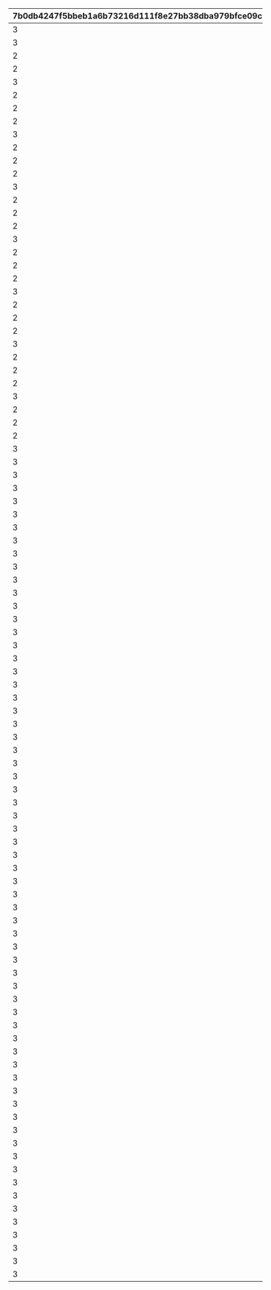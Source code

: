 |7b0db4247f5bbeb1a6b73216d111f8e27bb38dba979bfce09c48ab4220143036|4a8660b364b36a2ee005ac1fbbb6fa7bbb604ccf30754e9e6631e1a01ade2693|34d20c32e6b631c8068fae3f94c962ac19787208293b8830b37b1989f969714c|a30028101faa6c8d26a761faa1505ee44c6d4a56be7afd611ae2ceea7c39e437|6f819548be3a6b2960f4682a51f009bdba8c077840ec5095230b50540aa4a873|7e4c75220084f6113bb34ba9c469c959a734729726d0fb6ad4bd5d2b87e512e4|baa763a3736f991c9b8710adfcf93ffc7d586f3b0f56f6a82d49c1466a8d3f84|93a1eeb44984f27b4322858ad0ab2db8cb0393b28a916a9bb032ab73acfe2057|c414a991901c5f5f45eb76d5ca3166cd60d5641edd0aab8ba3cab15e2d2c12fa|072a8212494cb8a4a9daa3587478502bf831b528d0ca0491ae8cf9264c5ae3d4|
| --- | --- | --- | --- | --- | --- | --- | --- | --- | --- |
|3|0|101|0|2|25101|0|5000000|111|0|
|3|0|201|0|2|25101|0|5000000|211|0|
|2|0|301|0|2|25101|0|5500000|311|0|
|2|0|401|0|2|25101|0|5500000|411|0|
|3|0|501|0|2|25101|0|6000000|511|0|
|2|0|601|0|2|25101|0|6000000|611|0|
|2|0|701|0|2|25101|0|6500000|711|0|
|2|0|801|0|2|25101|0|6500000|811|0|
|3|0|901|0|2|25101|0|7000000|911|0|
|2|0|1001|0|2|25101|0|7000000|1011|0|
|2|0|1101|0|2|25101|1112|7500000|1111|0|
|2|0|1201|0|2|25101|1212|7500000|1211|0|
|3|0|1301|0|2|25101|0|8000000|1311|0|
|2|0|1401|0|2|25101|0|8000000|1411|0|
|2|0|1501|0|2|25101|0|8500000|1511|0|
|2|0|1601|0|2|25101|0|8500000|1611|0|
|3|0|1701|0|2|25101|0|9000000|1711|0|
|2|0|1801|0|2|25101|1812|9000000|1811|0|
|2|0|1901|0|2|25101|0|9500000|1911|0|
|2|0|2001|0|2|25101|0|9500000|2011|0|
|3|0|2101|0|2|25101|0|10000000|2111|0|
|2|0|2201|0|2|25101|0|10000000|2211|0|
|2|0|2301|0|2|25101|0|10500000|2311|0|
|2|0|2401|0|2|25101|0|10500000|2411|0|
|3|0|2501|0|2|25101|0|11000000|2511|0|
|2|0|2601|0|2|25101|2612|11000000|2611|0|
|2|0|2701|0|2|25101|2712|11500000|2711|0|
|2|0|2801|0|2|25101|2812|11500000|2811|0|
|3|0|2901|0|2|25101|0|12000000|2911|0|
|2|0|3001|0|2|25101|3012|12000000|3011|0|
|2|0|3101|0|2|25101|0|12500000|3111|0|
|2|0|3201|0|2|25101|0|12500000|3211|0|
|3|0|3301|0|2|25101|0|13000000|3311|0|
|3|0|3401|0|2|25101|0|13000000|3411|0|
|3|0|3501|0|2|25101|0|13500000|3511|0|
|3|0|3601|0|2|25101|0|13500000|3611|0|
|3|0|3701|0|2|25101|0|13500000|3711|0|
|3|0|3801|0|2|25101|3812|14000000|3811|0|
|3|0|3901|0|2|25101|0|14000000|3911|0|
|3|0|4001|0|2|25101|0|14000000|4011|0|
|3|0|4101|0|2|25101|0|14500000|4111|0|
|3|0|4201|0|2|25101|4212|14500000|4211|0|
|3|0|4301|0|2|25101|0|14500000|4311|0|
|3|0|4401|0|2|25101|0|15000000|4411|0|
|3|0|4501|0|2|25101|0|15000000|4511|0|
|3|0|4601|0|2|25101|0|15000000|4611|0|
|3|0|4701|0|2|25101|0|15500000|4711|0|
|3|0|4801|0|2|25101|0|15500000|4811|0|
|3|0|4901|0|2|25101|0|15500000|4911|0|
|3|0|5001|0|2|25101|0|16000000|5011|0|
|3|0|5101|0|2|25101|0|16000000|5111|0|
|3|0|5201|0|2|25101|0|16000000|5211|0|
|3|0|5301|0|2|25101|0|16500000|5311|0|
|3|0|5401|0|2|25101|5412|16500000|5411|0|
|3|0|5501|0|2|25101|0|16500000|5511|0|
|3|0|5601|0|2|25101|0|17000000|5611|0|
|3|0|5701|0|2|25101|0|17000000|5711|0|
|3|0|5801|0|2|25101|0|17000000|5811|0|
|3|0|5901|0|2|25101|0|17500000|5911|0|
|3|0|6001|0|2|25101|0|17500000|6011|0|
|3|0|6101|0|2|25101|0|17500000|6111|0|
|3|0|6201|0|2|25101|6212|18000000|6211|0|
|3|0|6301|0|2|25101|0|18000000|6311|0|
|3|0|6401|0|2|25101|0|18000000|6411|0|
|3|0|6501|0|2|25101|0|18500000|6511|0|
|3|0|6601|0|2|25101|0|18500000|6611|0|
|3|0|6701|0|2|25101|6712|18500000|6711|0|
|3|0|6801|0|2|25101|0|18500000|6811|0|
|3|0|6901|0|2|25101|0|19000000|6911|0|
|3|0|7001|0|2|25101|0|19000000|7011|0|
|3|0|7101|0|2|25101|0|19000000|7111|0|
|3|0|7201|0|2|25101|0|19000000|7211|0|
|3|0|7301|0|2|25101|0|19500000|7311|0|
|3|0|7401|0|2|25101|0|19500000|7411|0|
|3|0|7501|0|2|25101|0|19500000|7511|0|
|3|0|7601|0|2|25101|7612|19500000|7611|0|
|3|0|7701|0|2|25101|0|20000000|7711|0|
|3|0|7801|0|2|25101|0|20000000|7811|0|
|3|0|7901|0|2|25101|0|20000000|7911|0|
|3|0|8001|0|2|25101|0|20000000|8011|0|
|3|0|8101|0|2|25101|8112|20000000|8111|0|
|3|0|8201|0|2|25101|0|20000000|8211|0|
|3|0|8301|0|2|25101|8312|20000000|8311|0|
|3|0|8401|0|2|25101|0|20000000|8411|0|
|3|0|8501|0|2|25101|0|20000000|8511|0|
|3|0|8601|0|2|25101|0|20000000|8611|0|
|3|0|8701|0|2|25101|0|20000000|8711|0|
|3|0|8801|0|2|25101|0|20000000|8811|0|
|3|0|8901|0|2|25101|0|20000000|8911|0|
|3|0|9001|0|2|25101|0|20000000|9011|0|
|3|0|9101|0|2|25101|0|20000000|9111|0|
|3|0|9201|0|2|25101|9212|20000000|9211|0|
|3|0|9301|0|2|25101|0|20000000|9311|0|
|3|0|9401|0|2|25101|0|20000000|9411|0|
|3|0|9501|0|2|25101|0|20000000|9511|0|
|3|0|9601|0|2|25101|0|20000000|9611|0|